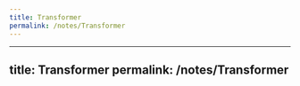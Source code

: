 ```yaml
---
title: Transformer
permalink: /notes/Transformer
---
```

---
title: Transformer
permalink: /notes/Transformer
---
